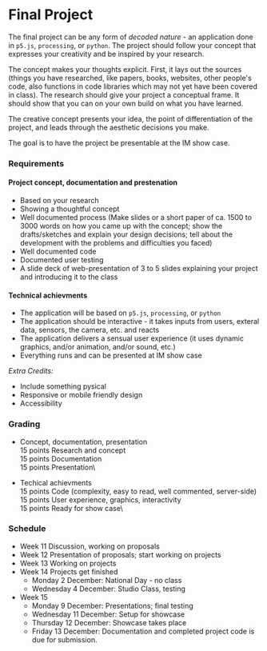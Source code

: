 # Final Project

The final project can be any form of *decoded nature* - an application done in `p5.js`, `processing`, or `python`. The project should follow your concept that expresses your creativity and be inspired by your research.

The concept makes your thoughts explicit. First, it lays out the sources (things you have researched, like papers, books, websites, other people's code, also functions in code libraries which may not yet have been covered in class). The research should give your project a conceptual frame. It should show that you can on your own build on what you have learned.

The creative concept presents your idea, the point of differentiation of the project, and leads through the aesthetic decisions you make.

The goal is to have the project be presentable at the IM show case.

### Requirements

#### Project concept, documentation and prestenation
- Based on your research
- Showing a thoughtful concept
- Well documented process (Make slides or a short paper of ca. 1500 to 3000 words on how you came up with the concept; show the drafts/sketches and explain your design decisions; tell about the development with the problems and difficulties you faced)
- Well documented code
- Documented user testing
- A slide deck of web-presentation of 3 to 5 slides explaining your project and introducing it to the class

#### Technical achievments
- The application will be based on `p5.js`, `processing`, or `python`
- The application should be interactive - it takes inputs from users, exteral data, sensors, the camera, etc. and reacts
- The application delivers a sensual user experience (it uses dynamic graphics, and/or animation, and/or sound, etc.)
- Everything runs and can be presented at IM show case

*Extra Credits:*
- Include something pysical
- Responsive or mobile friendly design
- Accessibility

### Grading

- Concept, documentation, presentation\
  15 points Research and concept\
  15 points Documentation\
  15 points Presentation\ 

- Techical achievments\
  15 points Code (complexity, easy to read, well commented, server-side)\
  15 points User experience, graphics, interactivity\
  15 points Ready for show case\
  
  
 ### Schedule
 - Week 11  Discussion, working on proposals
 - Week 12  Presentation of proposals; start working on projects
 - Week 13  Working on projects
 - Week 14  Projects get finished
    - Monday 2 December: National Day - no class
    - Wednesday 4 December: Studio Class, testing
 - Week 15
    - Monday 9 December: Presentations; final testing
    - Wednesday 11 December: Setup for showcase
    - Thursday 12 December: Showcase takes place
    - Friday 13 December: Documentation and completed project code is due for submission.
